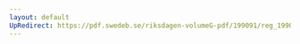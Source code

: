 ```yaml
---
layout: default
UpRedirect: https://pdf.swedeb.se/riksdagen-volumeG-pdf/199091/reg_199091/reg_199091_0469.pdf
---
```

